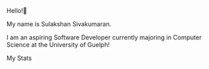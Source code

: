 Hello!:wave:	

My name is Sulakshan Sivakumaran.

I am an aspiring Software Developer currently majoring in Computer Science at the University of Guelph!

My Stats
<!---
SulakshanSiva/SulakshanSiva is a ✨ special ✨ repository because its `README.md` (this file) appears on your GitHub profile.
You can click the Preview link to take a look at your changes.
--->
